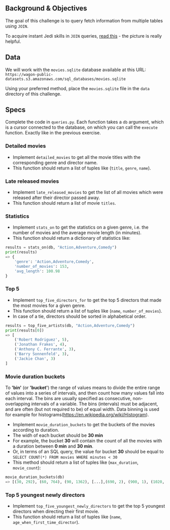 ## Background & Objectives

The goal of this challenge is to query fetch information from multiple tables using `JOIN`.

To acquire instant Jedi skills in `JOIN` queries, [read this](http://stackoverflow.com/questions/17946221/sql-join-and-different-types-of-joins) - the picture is really helpful.

## Data
We will work with the `movies.sqlite` database available at this URL:
`https://wagon-public-datasets.s3.amazonaws.com/sql_databases/movies.sqlite`

Using your preferred method, place the `movies.sqlite` file in the `data` directory of this challenge.

## Specs

Complete the code in `queries.py`. Each function takes a `db` argument, which is a cursor connected to the database, on which you can call the `execute` function. Exactly like in the previous exercise.

### Detailed movies

- Implement `detailed_movies` to get all the movie titles with the corresponding genre and director name.
- This function should return a list of tuples like (`title`, `genre`, `name`).

### Late released movies

- Implement `late_released_movies` to get the list of all movies which were released after their director passed away.
- This function should return a list of movie `titles`.

### Statistics

- Implement `stats_on` to get the statistics on a given genre, i.e. the number of movies and the average movie length (in minutes).
- This function should return a dictionary of statistics like:

```python
results = stats_on(db, "Action,Adventure,Comedy")
print(results)
=> {
    'genre': 'Action,Adventure,Comedy',
    'number_of_movies': 153,
    'avg_length': 100.98
}
```

### Top 5

- Implement `top_five_directors_for` to get the top 5 directors that made the most movies for a given genre.
- This function should return a list of tuples like (`name`, `number_of_movies`).
- In case of a tie, directors should be sorted in alphabetical order.

```python
results = top_five_artists(db, "Action,Adventure,Comedy")
print(results[0])
=> [
    ('Robert Rodriguez', 5),
    ('Jonathan Frakes', 4),
    ('Anthony C. Ferrante', 3),
    ('Barry Sonnenfeld', 3),
    ('Jackie Chan', 3)
]
```

### Movie duration buckets

To **'bin'** (or **'bucket'**) the range of values means to divide the entire range of values into a series of intervals, and then count how many values fall into each interval. The bins are usually specified as consecutive, non-overlapping intervals of a variable. The bins (intervals) must be adjacent, and are often (but not required to be) of equal width. Data binning is used for example for histograms(https://en.wikipedia.org/wiki/Histogram).

- Implement `movie_duration_buckets` to get the buckets of the movies according to duration.
- The widh of each bucket should be **30 min**
- For example, the bucket **30** will contain the count of all the movies with a duration between **0 min** and **30 min**.
- Or, in terms of an SQL query, the value for bucket **30** should be equal to `SELECT COUNT(*) FROM movies WHERE minutes < 30`
- This method should return a list of tuples like (`max_duration`, `movie_count`):

```python
movie_duration_buckets(db)
=> [(30, 292), (60, 764), (90, 1362), [...],(690, 2), (900, 1), (1020, 1)]
```

### Top 5 youngest newly directors

- Implement `top_five_youngest_newly_directors` to get the top 5 youngest directors when directing their first movie.
- This function should return a list of tuples like (`name`, `age_when_first_time_director`).
